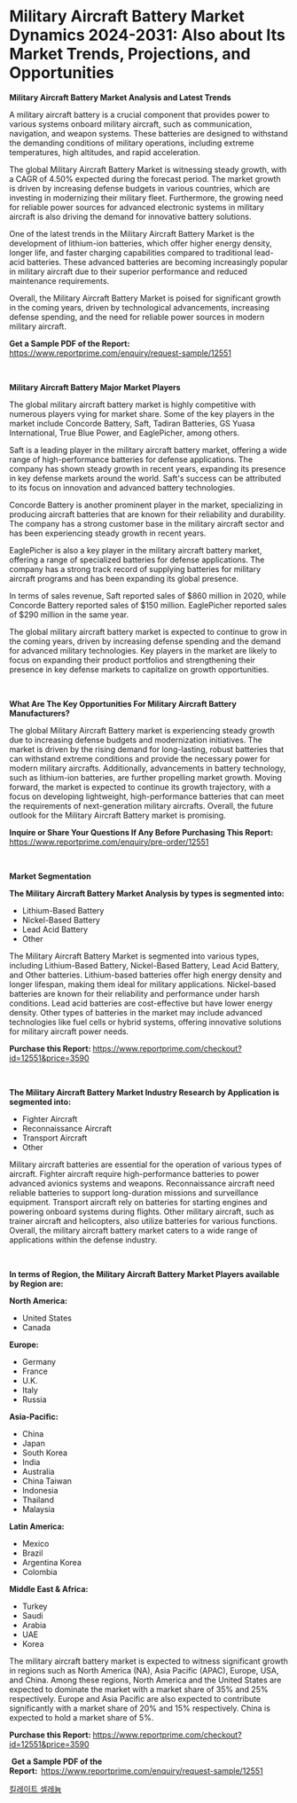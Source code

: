 <p><h1>Military Aircraft Battery Market Dynamics 2024-2031: Also about Its Market Trends, Projections, and Opportunities</h1></p><p><strong>Military Aircraft Battery Market Analysis and Latest Trends</strong></p>
<p><p>A military aircraft battery is a crucial component that provides power to various systems onboard military aircraft, such as communication, navigation, and weapon systems. These batteries are designed to withstand the demanding conditions of military operations, including extreme temperatures, high altitudes, and rapid acceleration.</p><p>The global Military Aircraft Battery Market is witnessing steady growth, with a CAGR of 4.50% expected during the forecast period. The market growth is driven by increasing defense budgets in various countries, which are investing in modernizing their military fleet. Furthermore, the growing need for reliable power sources for advanced electronic systems in military aircraft is also driving the demand for innovative battery solutions.</p><p>One of the latest trends in the Military Aircraft Battery Market is the development of lithium-ion batteries, which offer higher energy density, longer life, and faster charging capabilities compared to traditional lead-acid batteries. These advanced batteries are becoming increasingly popular in military aircraft due to their superior performance and reduced maintenance requirements.</p><p>Overall, the Military Aircraft Battery Market is poised for significant growth in the coming years, driven by technological advancements, increasing defense spending, and the need for reliable power sources in modern military aircraft.</p></p>
<p><strong>Get a Sample PDF of the Report:&nbsp;</strong> <a href="https://www.reportprime.com/enquiry/request-sample/12551">https://www.reportprime.com/enquiry/request-sample/12551</a></p>
<p>&nbsp;</p>
<p><strong>Military Aircraft Battery Major Market Players</strong></p>
<p><p>The global military aircraft battery market is highly competitive with numerous players vying for market share. Some of the key players in the market include Concorde Battery, Saft, Tadiran Batteries, GS Yuasa International, True Blue Power, and EaglePicher, among others.</p><p>Saft is a leading player in the military aircraft battery market, offering a wide range of high-performance batteries for defense applications. The company has shown steady growth in recent years, expanding its presence in key defense markets around the world. Saft's success can be attributed to its focus on innovation and advanced battery technologies.</p><p>Concorde Battery is another prominent player in the market, specializing in producing aircraft batteries that are known for their reliability and durability. The company has a strong customer base in the military aircraft sector and has been experiencing steady growth in recent years.</p><p>EaglePicher is also a key player in the military aircraft battery market, offering a range of specialized batteries for defense applications. The company has a strong track record of supplying batteries for military aircraft programs and has been expanding its global presence.</p><p>In terms of sales revenue, Saft reported sales of $860 million in 2020, while Concorde Battery reported sales of $150 million. EaglePicher reported sales of $290 million in the same year.</p><p>The global military aircraft battery market is expected to continue to grow in the coming years, driven by increasing defense spending and the demand for advanced military technologies. Key players in the market are likely to focus on expanding their product portfolios and strengthening their presence in key defense markets to capitalize on growth opportunities.</p></p>
<p>&nbsp;</p>
<p><strong>What Are The Key Opportunities For Military Aircraft Battery Manufacturers?</strong></p>
<p><p>The global Military Aircraft Battery market is experiencing steady growth due to increasing defense budgets and modernization initiatives. The market is driven by the rising demand for long-lasting, robust batteries that can withstand extreme conditions and provide the necessary power for modern military aircrafts. Additionally, advancements in battery technology, such as lithium-ion batteries, are further propelling market growth. Moving forward, the market is expected to continue its growth trajectory, with a focus on developing lightweight, high-performance batteries that can meet the requirements of next-generation military aircrafts. Overall, the future outlook for the Military Aircraft Battery market is promising.</p></p>
<p><strong>Inquire or Share Your Questions If Any Before Purchasing This Report:</strong> <a href="https://www.reportprime.com/enquiry/pre-order/12551">https://www.reportprime.com/enquiry/pre-order/12551</a></p>
<p>&nbsp;</p>
<p><strong>Market Segmentation</strong></p>
<p><strong>The Military Aircraft Battery Market Analysis by types is segmented into:</strong></p>
<p><ul><li>Lithium-Based Battery</li><li>Nickel-Based Battery</li><li>Lead Acid Battery</li><li>Other</li></ul></p>
<p><p>The Military Aircraft Battery Market is segmented into various types, including Lithium-Based Battery, Nickel-Based Battery, Lead Acid Battery, and Other batteries. Lithium-based batteries offer high energy density and longer lifespan, making them ideal for military applications. Nickel-based batteries are known for their reliability and performance under harsh conditions. Lead acid batteries are cost-effective but have lower energy density. Other types of batteries in the market may include advanced technologies like fuel cells or hybrid systems, offering innovative solutions for military aircraft power needs.</p></p>
<p><strong>Purchase this Report:&nbsp;</strong><a href="https://www.reportprime.com/checkout?id=12551&price=3590">https://www.reportprime.com/checkout?id=12551&price=3590</a></p>
<p>&nbsp;</p>
<p><strong>The Military Aircraft Battery Market Industry Research by Application is segmented into:</strong></p>
<p><ul><li>Fighter Aircraft</li><li>Reconnaissance Aircraft</li><li>Transport Aircraft</li><li>Other</li></ul></p>
<p><p>Military aircraft batteries are essential for the operation of various types of aircraft. Fighter aircraft require high-performance batteries to power advanced avionics systems and weapons. Reconnaissance aircraft need reliable batteries to support long-duration missions and surveillance equipment. Transport aircraft rely on batteries for starting engines and powering onboard systems during flights. Other military aircraft, such as trainer aircraft and helicopters, also utilize batteries for various functions. Overall, the military aircraft battery market caters to a wide range of applications within the defense industry.</p></p>
<p>&nbsp;</p>
<p><strong>In terms of Region, the Military Aircraft Battery Market Players available by Region are:</strong></p>
<p>
    <p> <strong> North America: </strong>
        <ul>
            <li>United States</li>
            <li>Canada</li>
        </ul>
        </p> 
    <p> <strong> Europe: </strong>
        <ul>
            <li>Germany</li>
            <li>France</li>
            <li>U.K.</li>
            <li>Italy</li>
            <li>Russia</li>
        </ul>
        </p> 
    <p> <strong> Asia-Pacific: </strong>
        <ul>
            <li>China</li>
            <li>Japan</li>
            <li>South Korea</li>
            <li>India</li>
            <li>Australia</li>
            <li>China Taiwan</li>
            <li>Indonesia</li>
            <li>Thailand</li>
            <li>Malaysia</li>
        </ul>
        </p> 
    <p> <strong> Latin America: </strong>
        <ul>
            <li>Mexico</li>
            <li>Brazil</li>
            <li>Argentina Korea</li>
            <li>Colombia</li>
        </ul>
        </p> 
    <p> <strong> Middle East & Africa: </strong>
        <ul>
            <li>Turkey</li>
            <li>Saudi</li>
            <li>Arabia</li>
            <li>UAE</li>
            <li>Korea</li>
        </ul>
    </p>
    </p>
<p><p>The military aircraft battery market is expected to witness significant growth in regions such as North America (NA), Asia Pacific (APAC), Europe, USA, and China. Among these regions, North America and the United States are expected to dominate the market with a market share of 35% and 25% respectively. Europe and Asia Pacific are also expected to contribute significantly with a market share of 20% and 15% respectively. China is expected to hold a market share of 5%.</p></p>
<p><strong>Purchase this Report: </strong><a href="https://www.reportprime.com/checkout?id=12551&price=3590">https://www.reportprime.com/checkout?id=12551&price=3590</a></p>
<p>&nbsp;<strong>Get a Sample PDF of the Report:&nbsp;&nbsp;</strong><a href="https://www.reportprime.com/enquiry/request-sample/12551">https://www.reportprime.com/enquiry/request-sample/12551</a></p>
<p><strong></strong></p>
<p><p><a href="https://github.com/jntpkh496620/Market-Research-Report-List-1/blob/main/567719714661.md">킬레이트 셀레늄</a></p></p>